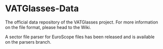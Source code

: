 # VATGlasses-Data
The official data repository of the VATGlasses project. For more information on the file format, please head to the Wiki.

A sector file parser for EuroScope files has been released and is available on the parsers branch.
